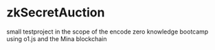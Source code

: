 # zkSecretAuction
small testproject in the scope of the encode zero knowledge bootcamp using o1.js and the Mina blockchain
